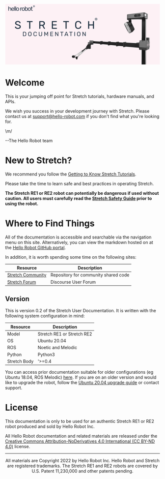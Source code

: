 ![](./images/banner.png)

# Welcome
This is your jumping off point for Stretch tutorials, hardware manuals, and APIs. 

We wish you success in your development journey with Stretch. Please contact us at [support@hello-robot.com](mailto:support@hello-robot.com) if you don't find what you're looking for.

\m/

--The Hello Robot team

# New to Stretch?
We recommend you follow the [Getting to Know Stretch Tutorials](https://docs.hello-robot.com/0.2/stretch-tutorials/getting_started/). 

Please take the time to learn safe and best practices in operating Stretch.  

**The Stretch RE1 or RE2 robot can potentially be dangerous if used without caution. All users must carefully read the [Stretch Safety Guide](https://docs.hello-robot.com/0.2/stretch-tutorials/getting_started/safety_guide/) prior to using the robot.**

# Where to Find Things 
All of the documentation is accessible and searchable via the navigation menu on this site. Alternatively, you can view the markdown hosted on at the [Hello Robot GitHub portal](https://github.com/hello-robot).

In addition, it is worth spending some time on the following sites:

| Resource                                                                | Description                                                  |
|-------------------------------------------------------------------------|--------------------------------------------------------------|
| [Stretch Community](https://github.com/hello-robot/stretch_community)                            | Repository for community shared code                         |
| [Stretch Forum](https://forum.hello-robot.com/)                           | Discourse User Forum                                         |

## Version
This is version 0.2 of the Stretch User Documentation. It is written with the following system configuration in mind:

| Resource                 | Description                |
|--------------------------|----------------------------|
| Model                    | Stretch RE1 or Stretch RE2 |
| OS                       | Ubuntu 20.04               |
| ROS | Noetic  and Melodic        |
| Python                   | Python3                    |
| Stretch Body| '>=0.4                     |

You can access prior documentation suitable for older configurations (eg Ubuntu 18.04, ROS Melodic) [here](https://docs.hello-robot.com/0.1/). If you are on an older version and would like to upgrade the robot, follow the [Ubuntu 20.04 upgrade guide](https://docs.hello-robot.com/0.2/stretch-install/docs/robot_install/) or contact support.

# License

This documentation is only to be used for an authentic Stretch RE1 or RE2 robot produced and sold by Hello Robot Inc. 

All Hello Robot documentation and related materials are released under the [Creative Commons Attribution-NoDerivatives 4.0 International (CC BY-ND 4.0)](https://creativecommons.org/licenses/by-nd/4.0) license.

------
<div align="center"> All materials are Copyright 2022 by Hello Robot Inc. Hello Robot and Stretch are registered trademarks. The Stretch RE1 and RE2 robots are covered by U.S. Patent 11,230,000 and other patents pending.</div>



